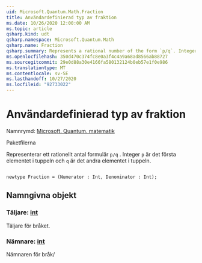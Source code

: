```yaml
---
uid: Microsoft.Quantum.Math.Fraction
title: Användardefinierad typ av fraktion
ms.date: 10/26/2020 12:00:00 AM
ms.topic: article
qsharp.kind: udt
qsharp.namespace: Microsoft.Quantum.Math
qsharp.name: Fraction
qsharp.summary: Represents a rational number of the form `p/q`. Integer `p` is the first element of the tuple and `q` is the second element of the tuple.
ms.openlocfilehash: 350d470c374fc8e0a3f4c4a9a68ad8566ab88727
ms.sourcegitcommit: 29e0d88a30e4166fa580132124b0eb57e1f0e986
ms.translationtype: MT
ms.contentlocale: sv-SE
ms.lasthandoff: 10/27/2020
ms.locfileid: "92733022"
---
```

# <a name="fraction-user-defined-type"></a>Användardefinierad typ av fraktion

Namnrymd: [Microsoft. Quantum. matematik](xref:Microsoft.Quantum.Math)

Paketfilerna [](https://nuget.org/packages/)


Representerar ett rationellt antal formulär `p/q` . Integer `p` är det första elementet i tuppeln och `q` är det andra elementet i tuppeln.

```qsharp

newtype Fraction = (Numerator : Int, Denominator : Int);
```



## <a name="named-items"></a>Namngivna objekt

### <a name="numerator--int"></a>Täljare: [int](xref:microsoft.quantum.lang-ref.int)

Täljare för bråket.
### <a name="denominator--int"></a>Nämnare: [int](xref:microsoft.quantum.lang-ref.int)

Nämnaren för bråk/